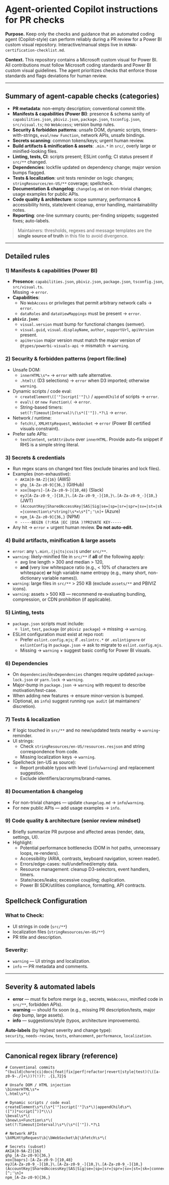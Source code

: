 # Agent-oriented Copilot instructions for PR checks

**Purpose.** Keep only the checks and guidance that an automated coding agent (Copilot-style) can perform reliably during a PR review for a Power BI custom visual repository. Interactive/manual steps live in `HUMAN-certification-checklist.md`.

**Context.** This repository contains a Microsoft custom visual for Power BI. All contributions must follow Microsoft coding standards and Power BI custom visual guidelines. The agent prioritizes checks that enforce those standards and flags deviations for human review.

---

## Summary of agent-capable checks (categories)

- **PR metadata**: non-empty description; conventional commit title.
- **Manifests & capabilities (Power BI)**: presence & schema sanity of `capabilities.json`, `pbiviz.json`, `package.json`, `tsconfig.json`, `src/visual.ts`; no `WebAccess`; version bump rules.
- **Security & forbidden patterns**: unsafe DOM, dynamic scripts, timers-with-strings, `eval/new Function`, network APIs, unsafe bindings.
- **Secrets scanning**: common tokens/keys; urgent human review.
- **Build artifacts & minification & assets**: `.min.*` in `src/`, overly large or minified-looking files.
- **Linting, tests, CI**: scripts present; ESLint config; CI status present if `src/**` changed.
- **Dependencies**: lockfile updated on dependency change; major version bumps flagged.
- **Tests & localization**: unit tests reminder on logic changes; `stringResources/en-US/**` coverage; spellcheck.
- **Documentation & changelog**: `changelog.md` on non-trivial changes; usage examples for public APIs.
- **Code quality & architecture**: scope summary, performance & accessibility hints, state/event cleanup, error handling, maintainability notes.
- **Reporting**: one-line summary counts; per-finding snippets; suggested fixes; auto-labels.

> Maintainers: thresholds, regexes and message templates are the **single source of truth** in this file to avoid divergence.

---

## Detailed rules

### 1) Manifests & capabilities (Power BI)
- **Presence**: `capabilities.json`, `pbiviz.json`, `package.json`, `tsconfig.json`, `src/visual.ts`.  
  Missing → `error`.
- **Capabilities**:
  - No `WebAccess` or privileges that permit arbitrary network calls → `error`.
  - `dataRoles` and `dataViewMappings` must be present → `error`.
- **`pbiviz.json`**:
  - `visual.version` must bump for functional changes (semver).  
  - `visual.guid`, `visual.displayName`, `author`, `supportUrl`, `apiVersion` present.  
  - `apiVersion` major version must match the major version of `@types/powerbi-visuals-api` → mismatch → `warning`.

### 2) Security & forbidden patterns (report file:line)
- Unsafe DOM:
  - `innerHTML\s*=` → `error` with safe alternative.
  - `.html\(` (D3 selections) → `error` when D3 imported; otherwise `warning`.
- Dynamic scripts / code eval:
  - `createElement\(['"]script['"]\)` / `appendChild` of scripts → `error`.
  - `eval\(` or `new Function\(` → `error`.
  - String-based timers:  
    `set(?:Timeout|Interval)\(\s*(['"]).*?\1` → `error`.
- Network / runtime:
  - `fetch\(`, `XMLHttpRequest`, `WebSocket` → `error` (Power BI certified visuals constraint).
- Prefer safe APIs:
  - `textContent`, `setAttribute` over `innerHTML`. Provide auto-fix snippet if RHS is a simple string literal.

### 3) Secrets & credentials
- Run regex scans on changed text files (exclude binaries and lock files).
- Examples (non-exhaustive):
  - `AKIA[0-9A-Z]{16}` (AWS)
  - `ghp_[A-Za-z0-9]{36,}` (GitHub)
  - `xox[baprs]-[A-Za-z0-9-]{10,48}` (Slack)
  - `eyJ[A-Za-z0-9_-]{10,}\.[A-Za-z0-9_-]{10,}\.[A-Za-z0-9_-]{10,}` (JWT)
  - `(AccountKey|SharedAccessKey|SAS|Sig|se=|sp=|sr=|spr=|sv=|st=|sk=|connection\s*string)\s*=\s*[^;'\n]+` (Azure)
  - `npm_[A-Za-z0-9]{36,}` (NPM)
  - `-----BEGIN (?:RSA |EC |DSA )?PRIVATE KEY-----`
- Any hit → `error` + urgent human review. **Do not auto-edit.**

### 4) Build artifacts, minification & large assets
- `error`: any `\.min\.(js|ts|css)$` under `src/**`.
- `warning`: likely-minified file in `src/**` if **all** of the following apply:
  - avg line length > 300 and median > 120,
  - **and** (very low whitespace ratio (e.g., < 10% of characters are whitespace) **or** high variable name entropy (e.g., many short, non-dictionary variable names)).
- `warning`: large files in `src/**` > 250 KB (exclude `assets/**` and PBIVIZ icons).
- `warning`: assets > 500 KB — recommend re-evaluating bundling, compression, or CDN prohibition (if applicable).

### 5) Linting, tests
- `package.json` scripts must include:
  - `lint`, `test`, `package` (or `pbiviz package`) → missing → `warning`.
- ESLint configuration must exist at repo root:
  - Prefer `eslint.config.mjs`; if `.eslintrc.*` or `.eslintignore` or `eslintConfig` in `package.json` -> ask to migrate to `eslint.config.mjs`.
  - Missing → `warning` + suggest basic config for Power BI visuals.

### 6) Dependencies
- On `dependencies`/`devDependencies` changes require updated `package-lock.json` or `yarn.lock` → `warning`.
- Major-bump in `package.json` → `warning` with request to describe motivation/test-case.
- When adding new features → ensure minor-version is bumped.
- (Optional, as `info`) suggest running `npm audit` (at maintainers' discretion).

### 7) Tests & localization
- If logic touched in `src/**` and no new/updated tests nearby → `warning`-reminder.
- UI strings:
  - Check `stringResources/en-US/resources.resjson` and string correspondence from code.
  - Missing localization keys → `warning`.
- Spellcheck (en-US as source):
  - Report probable typos with level (`info`/`warning`) and replacement suggestion.
  - Exclude identifiers/acronyms/brand-names.

### 8) Documentation & changelog
- For non-trivial changes — update `changelog.md` → `info`/`warning`.
- For new public APIs — add usage examples → `info`.

### 9) Code quality & architecture (senior review mindset)
- Briefly summarize PR purpose and affected areas (render, data, settings, UI).
- Highlight:
  - Potential performance bottlenecks (DOM in hot paths, unnecessary loops, re-renders).
  - Accessibility (ARIA, contrasts, keyboard navigation, screen reader).
  - Errors/edge-cases: null/undefined/empty data.
  - Resource management: cleanup D3-selectors, event handlers, timers.
  - State/races/leaks; excessive coupling; duplication.
  - Power BI SDK/utilities compliance, formatting, API contracts.

## Spellcheck Configuration

### What to Check:
- UI strings in code (`src/**`)
- localization files (`stringResources/en-US/**`)
- PR title and description.

### Severity:
- `warning` — UI strings and localization.
- `info` — PR metadata and comments.

---

## Severity & automated labels

- **error** — must fix before merge (e.g., secrets, `WebAccess`, minified code in `src/**`, forbidden APIs).
- **warning** — should fix soon (e.g., missing PR description/tests, major dep bump, large assets).
- **info** — suggestions/style (typos, architecture improvements).

**Auto-labels** (by highest severity and change type):  
`security`, `needs-review`, `tests`, `enhancement`, `performance`, `localization`.

---

## Canonical regex library (reference)
```
# Conventional commits
^(build|chore|ci|docs|feat|fix|perf|refactor|revert|style|test)(\([a-z0-9-./]+\))?(!)?: .{1,72}$

# Unsafe DOM / HTML injection
\binnerHTML\s*=
\.html\s*\(

# Dynamic scripts / code eval
createElement\s*\(\s*['"]script['"]\s*\)|appendChild\s*\([^)]*script[^)]*\\\)
\beval\s*\(
\bnew\s+Function\s*\(
set(?:Timeout|Interval)\s*\(\s*(['"]).*?\1

# Network APIs
\bXMLHttpRequest\b|\bWebSocket\b|\bfetch\s*\(

# Secrets (subset)
AKIA[0-9A-Z]{16}
ghp_[A-Za-z0-9]{36,}
xox[baprs]-[A-Za-z0-9-]{10,48}
eyJ[A-Za-z0-9_-]{10,}\.[A-Za-z0-9_-]{10,}\.[A-Za-z0-9_-]{10,}
(AccountKey|SharedAccessKey|SAS|Sig|se=|sp=|sr=|spr=|sv=|st=|sk=|connection\s*string)\s*=\s*[^;'\n]+
npm_[A-Za-z0-9]{36,}
```
